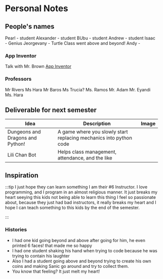 # Personal Notes

## People's names

Pearl - student
Alexander - student
BUbu - student
Andrew - student
Isaac - Genius
Jeorgevany - Turtle Class went above and beyond!
Andy - 


### App Inventor
Talk with Mr. Brown
[App Inventor](https://appinventor.mit.edu/support/chromebooks#:~:text=Creating%20apps,-To%20create%20apps&text=Go%20to%20My%20Projects%20and,connected%20to%20your%20new%20app.)



### Professors

Mr Rivers
Ms Hara
Mr Baros
Ms Trucia?
Ms. Ramos
Mr. Adam
Mr. Eyandi
Ms. Hara

## Deliverable for next semester
| Idea                             | Description                                                        | Image |
| -------------------------------- | ------------------------------------------------------------------ | ----- |
| Dungeons and Dragons and Python! | A game where you slowly start replacing mechanics into python code |
| Lili Chan Bot                    | Helps class management, attendance, and the like                   |



## Inspiration

:::tip I just hope they can learn something
I am their #6 Instructor. I love programming, and I program in an almost religious manner. It just breaks my heart seeying this kids not being able to learn this thing I feel so passionate about, because they just had bad instructors, it really breaks my heart and I hope I can teach something to this kids by the end of the semester.

:::


### Histories
- I had one kid going beyond and above after going for him, he even printed 6 faces! that made me so happy
- I had one student shaking his hand when trying to code because he was trying to contain his laughter
- Also I had a student going above and beyond trying to create his own coins and making Sanic go around and try to collect them. 
- You know that feeling? It just melt my heart!




